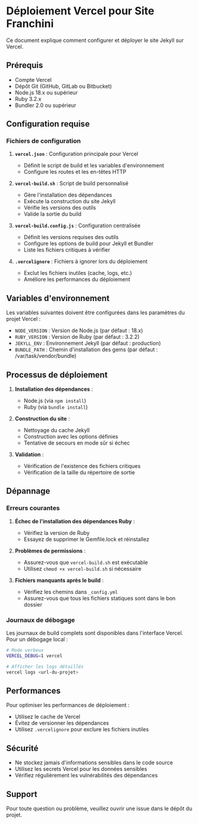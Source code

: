 # Déploiement Vercel pour Site Franchini

Ce document explique comment configurer et déployer le site Jekyll sur Vercel.

## Prérequis

- Compte Vercel
- Dépôt Git (GitHub, GitLab ou Bitbucket)
- Node.js 18.x ou supérieur
- Ruby 3.2.x
- Bundler 2.0 ou supérieur

## Configuration requise

### Fichiers de configuration

1. **`vercel.json`** : Configuration principale pour Vercel
   - Définit le script de build et les variables d'environnement
   - Configure les routes et les en-têtes HTTP

2. **`vercel-build.sh`** : Script de build personnalisé
   - Gère l'installation des dépendances
   - Exécute la construction du site Jekyll
   - Vérifie les versions des outils
   - Valide la sortie du build

3. **`vercel-build.config.js`** : Configuration centralisée
   - Définit les versions requises des outils
   - Configure les options de build pour Jekyll et Bundler
   - Liste les fichiers critiques à vérifier

4. **`.vercelignore`** : Fichiers à ignorer lors du déploiement
   - Exclut les fichiers inutiles (cache, logs, etc.)
   - Améliore les performances du déploiement

## Variables d'environnement

Les variables suivantes doivent être configurées dans les paramètres du projet Vercel :

- `NODE_VERSION` : Version de Node.js (par défaut : 18.x)
- `RUBY_VERSION` : Version de Ruby (par défaut : 3.2.2)
- `JEKYLL_ENV` : Environnement Jekyll (par défaut : production)
- `BUNDLE_PATH` : Chemin d'installation des gems (par défaut : /var/task/vendor/bundle)

## Processus de déploiement

1. **Installation des dépendances** :
   - Node.js (via `npm install`)
   - Ruby (via `bundle install`)

2. **Construction du site** :
   - Nettoyage du cache Jekyll
   - Construction avec les options définies
   - Tentative de secours en mode sûr si échec

3. **Validation** :
   - Vérification de l'existence des fichiers critiques
   - Vérification de la taille du répertoire de sortie

## Dépannage

### Erreurs courantes

1. **Échec de l'installation des dépendances Ruby** :
   - Vérifiez la version de Ruby
   - Essayez de supprimer le Gemfile.lock et réinstallez

2. **Problèmes de permissions** :
   - Assurez-vous que `vercel-build.sh` est exécutable
   - Utilisez `chmod +x vercel-build.sh` si nécessaire

3. **Fichiers manquants après le build** :
   - Vérifiez les chemins dans `_config.yml`
   - Assurez-vous que tous les fichiers statiques sont dans le bon dossier

### Journaux de débogage

Les journaux de build complets sont disponibles dans l'interface Vercel. Pour un débogage local :

```bash
# Mode verbeux
VERCEL_DEBUG=1 vercel

# Afficher les logs détaillés
vercel logs <url-du-projet>
```

## Performances

Pour optimiser les performances de déploiement :

- Utilisez le cache de Vercel
- Évitez de versionner les dépendances
- Utilisez `.vercelignore` pour exclure les fichiers inutiles

## Sécurité

- Ne stockez jamais d'informations sensibles dans le code source
- Utilisez les secrets Vercel pour les données sensibles
- Vérifiez régulièrement les vulnérabilités des dépendances

## Support

Pour toute question ou problème, veuillez ouvrir une issue dans le dépôt du projet.

